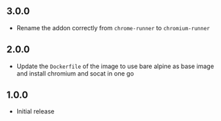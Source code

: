 ## 3.0.0

- Rename the addon correctly from `chrome-runner` to `chromium-runner`

## 2.0.0

- Update the `Dockerfile` of the image to use bare alpine as base image and install chromium and socat in one go

## 1.0.0

- Initial release

<!-- https://developers.home-assistant.io/docs/add-ons/presentation#keeping-a-changelog -->
